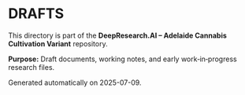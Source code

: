 # DRAFTS

This directory is part of the **DeepResearch.AI – Adelaide Cannabis Cultivation Variant** repository.

**Purpose:** Draft documents, working notes, and early work‑in‑progress research files.

Generated automatically on 2025-07-09.
